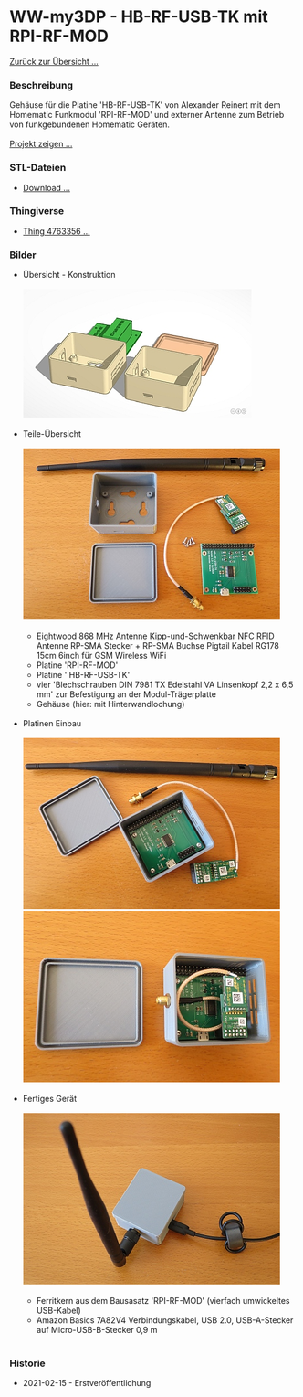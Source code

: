 # WW-my3DP - HB-RF-USB-TK mit RPI-RF-MOD

[Zurück zur Übersicht ...](../README.md)

### Beschreibung
Gehäuse für die Platine 'HB-RF-USB-TK' von Alexander Reinert mit dem Homematic Funkmodul 'RPI-RF-MOD' und externer Antenne zum Betrieb von funkgebundenen Homematic Geräten.
<br><br>
[Projekt zeigen ...](https://github.com/alexreinert/PCB#hb-rf-usb)

### STL-Dateien
- [Download ...](./bin/3DP_STL_HB-RF-USB-TK_20210215.zip)

### Thingiverse
- [Thing 4763356 ...](https://www.thingiverse.com/thing:4763356)

### Bilder
- Übersicht - Konstruktion
<br><br>
![WW-my3DP - HB-RF-USB-TK](./img/3DP_HB-RF-USB-TK_01.jpg "")
<br><br>
- Teile-Übersicht
<br><br>
![WW-my3DP - HB-RF-USB-TK](./img/3DP_HB-RF-USB-TK_02.jpg "")
<br><br>
  - Eightwood 868 MHz Antenne Kipp-und-Schwenkbar NFC RFID Antenne RP-SMA Stecker + RP-SMA Buchse Pigtail Kabel RG178 15cm 6inch für GSM Wireless WiFi
  - Platine 'RPI-RF-MOD'
  - Platine ' HB-RF-USB-TK'
  - vier 'Blechschrauben DIN 7981 TX Edelstahl VA Linsenkopf 2,2 x 6,5 mm' zur Befestigung an der Modul-Trägerplatte
  - Gehäuse (hier: mit Hinterwandlochung)
<br><br>
- Platinen Einbau
  <br><br>
![WW-my3DP - HB-RF-USB-TK](./img/3DP_HB-RF-USB-TK_03.jpg "")
![WW-my3DP - HB-RF-USB-TK](./img/3DP_HB-RF-USB-TK_04.jpg "")
<br><br>
- Fertiges Gerät
<br><br>
![WW-my3DP - HB-RF-USB-TK](./img/3DP_HB-RF-USB-TK_05.jpg "")
<br><br>
  - Ferritkern aus dem Bausasatz 'RPI-RF-MOD' (vierfach umwickeltes USB-Kabel)
  - Amazon Basics 7A82V4 Verbindungskabel, USB 2.0, USB-A-Stecker auf Micro-USB-B-Stecker 0,9 m
<br><br>

### Historie
- 2021-02-15 - Erstveröffentlichung
